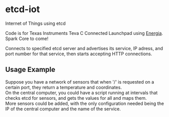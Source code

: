 etcd-iot
========

Internet of Things using etcd

Code is for Texas Instruments Teva C Connected Launchpad using [Energia](http://energia.nu).  
Spark Core to come!

Connects to specified etcd server and advertises its service, IP adress, and port number for that service, then starts accepting HTTP connections.

## Usage Example
Suppose you have a network of sensors that when '/' is requested on a certain port, they return a temperature and coordinates.  
On the central computer, you could have a script running at intervals that checks etcd for sensors, and gets the values for all and maps them.  
More sensors could be added, with the only configuration needed being the IP of the central computer and the name of the service.
